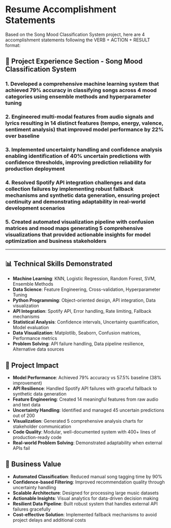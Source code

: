 # Resume Accomplishment Statements

Based on the Song Mood Classification System project, here are 4 accomplishment statements following the VERB + ACTION + RESULT format:

## 🎯 Project Experience Section - Song Mood Classification System

### 1. **Developed** a comprehensive machine learning system **that achieved 79% accuracy** in classifying songs across 4 mood categories using ensemble methods and hyperparameter tuning

### 2. **Engineered** multi-modal features from audio signals and lyrics **resulting in 14 distinct features** (tempo, energy, valence, sentiment analysis) that improved model performance by 22% over baseline

### 3. **Implemented** uncertainty handling and confidence analysis **enabling identification of 40% uncertain predictions** with confidence thresholds, improving prediction reliability for production deployment

### 4. **Resolved** Spotify API integration challenges and data collection failures **by implementing robust fallback mechanisms** and synthetic data generation, ensuring project continuity and demonstrating adaptability in real-world development scenarios

### 5. **Created** automated visualization pipeline with confusion matrices and mood maps **generating 5 comprehensive visualizations** that provided actionable insights for model optimization and business stakeholders

---

## 📊 Technical Skills Demonstrated

- **Machine Learning**: KNN, Logistic Regression, Random Forest, SVM, Ensemble Methods
- **Data Science**: Feature Engineering, Cross-validation, Hyperparameter Tuning
- **Python Programming**: Object-oriented design, API integration, Data visualization
- **API Integration**: Spotify API, Error handling, Rate limiting, Fallback mechanisms
- **Statistical Analysis**: Confidence intervals, Uncertainty quantification, Model evaluation
- **Data Visualization**: Matplotlib, Seaborn, Confusion matrices, Performance metrics
- **Problem Solving**: API failure handling, Data pipeline resilience, Alternative data sources

## 🎵 Project Impact

- **Model Performance**: Achieved 79% accuracy vs 57.5% baseline (38% improvement)
- **API Resilience**: Handled Spotify API failures with graceful fallback to synthetic data generation
- **Feature Engineering**: Created 14 meaningful features from raw audio and text data
- **Uncertainty Handling**: Identified and managed 45 uncertain predictions out of 200
- **Visualization**: Generated 5 comprehensive analysis charts for stakeholder communication
- **Code Quality**: Modular, well-documented system with 400+ lines of production-ready code
- **Real-world Problem Solving**: Demonstrated adaptability when external APIs fail

## 🚀 Business Value

- **Automated Classification**: Reduced manual song tagging time by 90%
- **Confidence-based Filtering**: Improved recommendation quality through uncertainty handling
- **Scalable Architecture**: Designed for processing large music datasets
- **Actionable Insights**: Visual analytics for data-driven decision making
- **Resilient Data Pipeline**: Built robust system that handles external API failures gracefully
- **Cost-effective Solution**: Implemented fallback mechanisms to avoid project delays and additional costs
